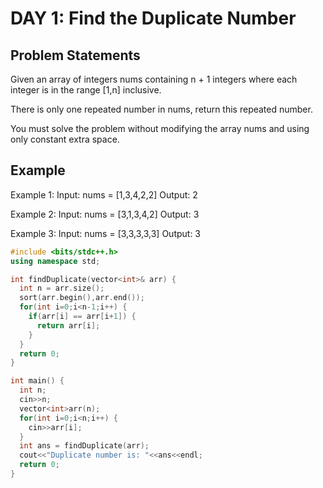 # DAY 1: Find the Duplicate Number

## Problem Statements

Given an array of integers nums containing n + 1 integers where each integer is in the range [1,n] inclusive.

There is only one repeated number in nums, return this repeated number.

You must solve the problem without modifying the array nums and using only constant extra space.

## Example

Example 1:
Input: nums = [1,3,4,2,2]
Output: 2

Example 2:
Input: nums = [3,1,3,4,2]
Output: 3

Example 3:
Input: nums = [3,3,3,3,3]
Output: 3

 

```C++
#include <bits/stdc++.h>
using namespace std;

int findDuplicate(vector<int>& arr) {
  int n = arr.size();
  sort(arr.begin(),arr.end());
  for(int i=0;i<n-1;i++) {
    if(arr[i] == arr[i+1]) {
      return arr[i];
    }
  }
  return 0;
}

int main() {
  int n;
  cin>>n;
  vector<int>arr(n);
  for(int i=0;i<n;i++) {
    cin>>arr[i];
  }
  int ans = findDuplicate(arr);
  cout<<"Duplicate number is: "<<ans<<endl;
  return 0;
}
```

